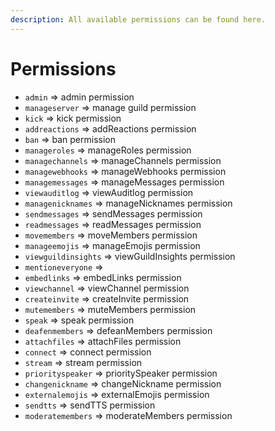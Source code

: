 ```yaml
---
description: All available permissions can be found here.
---
```


# Permissions

* `admin` => admin permission
* `manageserver` => manage guild permission
* `kick` => kick permission
* `addreactions` => addReactions permission
* `ban` => ban permission
* `manageroles` => manageRoles permission
* `managechannels` => manageChannels permission
* `managewebhooks` => manageWebhooks permission
* `managemessages` => manageMessages permission
* `viewauditlog` => viewAuditlog permission
* `managenicknames` => manageNicknames permission
* `sendmessages` => sendMessages permission
* `readmessages` => readMessages permission
* `movemembers` => moveMembers permission
* `manageemojis` => manageEmojis permission
* `viewguildinsights` => viewGuildInsights permission
* `mentioneveryone` =>
* `embedlinks` => embedLinks permission
* `viewchannel` => viewChannel permission
* `createinvite` => createInvite permission
* `mutemembers` => muteMembers permission
* `speak` => speak permission
* `deafenmembers` => defeanMembers permission
* `attachfiles` => attachFiles permission
* `connect` => connect permission
* `stream` => stream permission
* `priorityspeaker` => prioritySpeaker permission
* `changenickname` => changeNickname permission
* `externalemojis` => externalEmojis permission
* `sendtts` => sendTTS permission
* `moderatemembers` => moderateMembers permission
